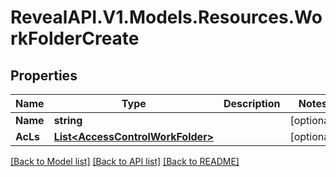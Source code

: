# RevealAPI.V1.Models.Resources.WorkFolderCreate
## Properties

Name | Type | Description | Notes
------------ | ------------- | ------------- | -------------
**Name** | **string** |  | [optional] 
**AcLs** | [**List&lt;AccessControlWorkFolder&gt;**](AccessControlWorkFolder.md) |  | [optional] 

[[Back to Model list]](../README.md#documentation-for-models) [[Back to API list]](../README.md#documentation-for-api-endpoints) [[Back to README]](../README.md)

